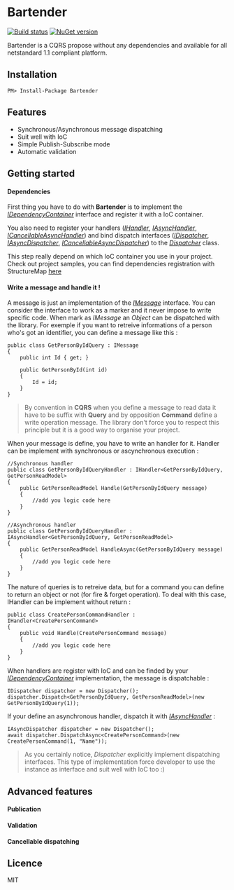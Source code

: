 # Bartender

[![Build status](https://ci.appveyor.com/api/projects/status/9sajnjc8wfmnrd6n?svg=true)](https://ci.appveyor.com/project/Vtek/bartender) [![NuGet version](https://badge.fury.io/nu/Bartender.svg)](https://badge.fury.io/nu/Bartender)

Bartender is a CQRS propose without any dependencies and available for all netstandard 1.1 compliant platform.


## Installation

```
PM> Install-Package Bartender
```


## Features

  * Synchronous/Asynchronous message dispatching
  * Suit well with IoC
  * Simple Publish-Subscribe mode
  * Automatic validation


## Getting started

#### Dependencies
First thing you have to do with **Bartender** is to implement the *[IDependencyContainer](https://github.com/Vtek/Bartender/blob/master/src/Bartender/IDependencyContainer.cs)* interface and register it with a IoC container. 

You also need to register your handlers (*[IHandler](https://github.com/Vtek/Bartender/blob/master/src/Bartender/IHandler.cs)*, *[IAsyncHandler](https://github.com/Vtek/Bartender/blob/master/src/Bartender/IAsyncHandler.cs)*, *[ICancellableAsyncHandler](https://github.com/Vtek/Bartender/blob/master/src/Bartender/ICancellableAsyncHandler.cs)*) and bind dispatch interfaces (*[IDispatcher](https://github.com/Vtek/Bartender/blob/master/src/Bartender/IDispatcher.cs)*, *[IAsyncDispatcher](https://github.com/Vtek/Bartender/blob/master/src/Bartender/IAsyncDispatcher.cs)*, *[ICancellableAsyncDispatcher](https://github.com/Vtek/Bartender/blob/master/src/Bartender/ICancellableAsyncDispatcher.cs)*) to the *[Dispatcher](https://github.com/Vtek/Bartender/blob/master/src/Bartender/Dispatcher.cs)* class.

This step really depend on which IoC container you use in your project. Check out project samples, you can find dependencies registration with StructureMap [here](https://github.com/Vtek/Bartender/blob/master/samples/ConsoleApplication/ConsoleApplication/Registries/InfrastructureRegistry.cs)

#### Write a message and handle it !
A message is just an implementation of the *[IMessage](https://github.com/Vtek/Bartender/blob/master/src/Bartender/IMessage.cs)* interface. You can consider the interface to work as a marker and it never impose to write specific code. When mark as *IMessage* an *Object* can be dispatched with the library. For exemple if you want to retreive informations of a person who's got an identifier, you can define a message like this :

```Csharp
public class GetPersonByIdQuery : IMessage
{
    public int Id { get; }
    
    public GetPersonById(int id)
    {
        Id = id;
    }
}
```

> By convention in **CQRS** when you define a message to read data it have to be suffix with **Query** and by opposition **Command** define a write operation message. The library don't force you to respect this principle but it is a good way to organise your project.


When your message is define, you have to write an handler for it. Handler can be implement with synchronous or ascynchronous execution :

```Csharp
//Synchronous handler
public class GetPersonByIdQueryHandler : IHandler<GetPersonByIdQuery, GetPersonReadModel>
{
    public GetPersonReadModel Handle(GetPersonByIdQuery message)
    {
        //add you logic code here
    }
}

//Asynchronous handler
public class GetPersonByIdQueryHandler : IAsyncHandler<GetPersonByIdQuery, GetPersonReadModel>
{
    public GetPersonReadModel HandleAsync(GetPersonByIdQuery message)
    {
        //add you logic code here
    }
}
```

The nature of queries is to retreive data, but for a command you can define to return an object or not (for fire & forget operation). To deal with this case, IHandler can be implement without return :

```Csharp
public class CreatePersonCommandHandler : IHandler<CreatePersonCommand>
{
    public void Handle(CreatePersonCommand message)
    {
        //add you logic code here
    }
}
```

When handlers are register with IoC and can be finded by your *[IDependencyContainer](https://github.com/Vtek/Bartender/blob/master/src/Bartender/IDependencyContainer.cs)* implementation, the message is dispatchable :

```Csharp
IDispatcher dispatcher = new Dispatcher();
dispatcher.Dispatch<GetPersonByIdQuery, GetPersonReadModel>(new GetPersonByIdQuery(1));
```

If your define an asynchronous handler, dispatch it with *[IAsyncHandler](https://github.com/Vtek/Bartender/blob/master/src/Bartender/IAsyncHandler.cs)* : 
```Csharp
IAsyncDispatcher dispatcher = new Dispatcher();
await dispatcher.DispatchAsync<CreatePersonCommand>(new CreatePersonCommand(1, "Name"));
```

> As you certainly notice, *Dispatcher* explicitly implement dispatching interfaces. This type of implementation force developer to use the instance as interface and suit well with IoC too :)


## Advanced features
#### Publication
#### Validation
#### Cancellable dispatching


## Licence

MIT
